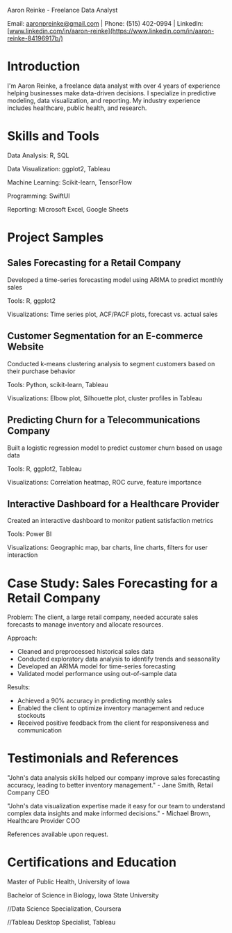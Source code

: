 Aaron Reinke - Freelance Data Analyst

Email: aaronpreinke@gmail.com | Phone: (515) 402-0994 | LinkedIn: [www.linkedin.com/in/aaron-reinke](https://www.linkedin.com/in/aaron-reinke-84196917b/)

# Introduction

I'm Aaron Reinke, a freelance data analyst with over 4 years of experience helping businesses make data-driven decisions. I specialize in predictive modeling, data visualization, and reporting. My industry experience includes healthcare, public health, and research.

# Skills and Tools

Data Analysis: R, SQL

Data Visualization: ggplot2, Tableau

Machine Learning: Scikit-learn, TensorFlow

Programming: SwiftUI

Reporting: Microsoft Excel, Google Sheets

# Project Samples

## Sales Forecasting for a Retail Company

Developed a time-series forecasting model using ARIMA to predict monthly sales

Tools: R, ggplot2

Visualizations: Time series plot, ACF/PACF plots, forecast vs. actual sales

## Customer Segmentation for an E-commerce Website

Conducted k-means clustering analysis to segment customers based on their purchase behavior

Tools: Python, scikit-learn, Tableau

Visualizations: Elbow plot, Silhouette plot, cluster profiles in Tableau

## Predicting Churn for a Telecommunications Company

Built a logistic regression model to predict customer churn based on usage data

Tools: R, ggplot2, Tableau

Visualizations: Correlation heatmap, ROC curve, feature importance

## Interactive Dashboard for a Healthcare Provider

Created an interactive dashboard to monitor patient satisfaction metrics

Tools: Power BI

Visualizations: Geographic map, bar charts, line charts, filters for user interaction


# Case Study: Sales Forecasting for a Retail Company

Problem: The client, a large retail company, needed accurate sales forecasts to manage inventory and allocate resources.

Approach:

- Cleaned and preprocessed historical sales data
- Conducted exploratory data analysis to identify trends and seasonality
- Developed an ARIMA model for time-series forecasting
- Validated model performance using out-of-sample data

Results:

- Achieved a 90% accuracy in predicting monthly sales
- Enabled the client to optimize inventory management and reduce stockouts
- Received positive feedback from the client for responsiveness and communication

# Testimonials and References

"John's data analysis skills helped our company improve sales forecasting accuracy, leading to better inventory management." - Jane Smith, Retail Company CEO

"John's data visualization expertise made it easy for our team to understand complex data insights and make informed decisions." - Michael Brown, Healthcare Provider COO

References available upon request.

# Certifications and Education

Master of Public Health, University of Iowa

Bachelor of Science in Biology, Iowa State University

//Data Science Specialization, Coursera

//Tableau Desktop Specialist, Tableau
